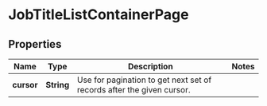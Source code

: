 

# JobTitleListContainerPage


## Properties

| Name | Type | Description | Notes |
|------------ | ------------- | ------------- | -------------|
|**cursor** | **String** | Use for pagination to get next set of records after the given cursor. |  |



